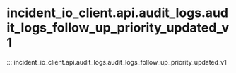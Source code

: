 # incident_io_client.api.audit_logs.audit_logs_follow_up_priority_updated_v1

::: incident_io_client.api.audit_logs.audit_logs_follow_up_priority_updated_v1
